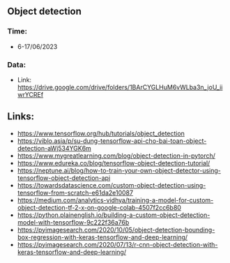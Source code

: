 
## Object detection

### Time:
- 6-17/06/2023


### Data:
- Link:  https://drive.google.com/drive/folders/1BArCYGLHuM6vWLba3n_joU_iiwrYCREf

## Links:  
- https://www.tensorflow.org/hub/tutorials/object_detection
- https://viblo.asia/p/su-dung-tensorflow-api-cho-bai-toan-object-detection-aWj534YGK6m  
- https://www.mygreatlearning.com/blog/object-detection-in-pytorch/  
- https://www.edureka.co/blog/tensorflow-object-detection-tutorial/  
- https://neptune.ai/blog/how-to-train-your-own-object-detector-using-tensorflow-object-detection-api  
- https://towardsdatascience.com/custom-object-detection-using-tensorflow-from-scratch-e61da2e10087  
- https://medium.com/analytics-vidhya/training-a-model-for-custom-object-detection-tf-2-x-on-google-colab-4507f2cc6b80  
- https://python.plainenglish.io/building-a-custom-object-detection-model-with-tensorflow-9c222f36a76b  
- https://pyimagesearch.com/2020/10/05/object-detection-bounding-box-regression-with-keras-tensorflow-and-deep-learning/  
- https://pyimagesearch.com/2020/07/13/r-cnn-object-detection-with-keras-tensorflow-and-deep-learning/  

